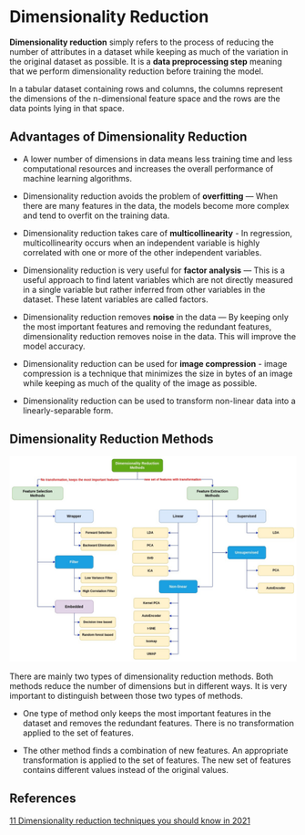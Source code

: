 # Dimensionality Reduction

<b>Dimensionality reduction</b> simply refers to the process of reducing the number of attributes in a dataset while keeping as much of the variation in the original dataset as possible. It is a <b>data preprocessing step</b> meaning that we perform dimensionality reduction before training the model.

In a tabular dataset containing rows and columns, the columns represent the dimensions of the n-dimensional feature space and the rows are the data points lying in that space.

## Advantages of Dimensionality Reduction

- A lower number of dimensions in data means less training time and less computational resources and increases the overall performance of machine learning algorithms.

- Dimensionality reduction avoids the problem of <b>overfitting</b> — When there are many features in the data, the models become more complex and tend to overfit on the training data. 

- Dimensionality reduction takes care of <b>multicollinearity</b> - In regression, multicollinearity occurs when an independent variable is highly correlated with one or more of the other independent variables.

- Dimensionality reduction is very useful for <b>factor analysis</b> — This is a useful approach to find latent variables which are not directly measured in a single variable but rather inferred from other variables in the dataset. These latent variables are called factors. 

- Dimensionality reduction removes <b>noise</b> in the data — By keeping only the most important features and removing the redundant features, dimensionality reduction removes noise in the data. This will improve the model accuracy.

- Dimensionality reduction can be used for <b>image compression</b> - image compression is a technique that minimizes the size in bytes of an image while keeping as much of the quality of the image as possible.

- Dimensionality reduction can be used to transform non-linear data into a linearly-separable form.

## Dimensionality Reduction Methods

<img src="pic/feature_selection.jpg">

There are mainly two types of dimensionality reduction methods. Both methods reduce the number of dimensions but in different ways. It is very important to distinguish between those two types of methods. 

- One type of method only keeps the most important features in the dataset and removes the redundant features. There is no transformation applied to the set of features. 

- The other method finds a combination of new features. An appropriate transformation is applied to the set of features. The new set of features contains different values instead of the original values.

## References

[11 Dimensionality reduction techniques you should know in 2021](https://towardsdatascience.com/11-dimensionality-reduction-techniques-you-should-know-in-2021-dcb9500d388b)